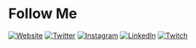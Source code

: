 # Follow Me

[![Website](https://xlexiwolf.com/apple-icon-60x60.png)](https://xlexiwolf.com)
[![Twitter](https://i.imgur.com/yI7WMJh.png)](https://twitter.com/xLexiWolf)
[![Instagram](https://i.imgur.com/86MxEv1.png)](https://instagram.com/xLexiWolf)
[![LinkedIn](https://i.imgur.com/dIKtn3m.png)](https://linkedin.com/in/xLexiWolf)
[![Twitch](https://i.imgur.com/fq7YrFu.png)](https://twitch.tv/Lexi)
